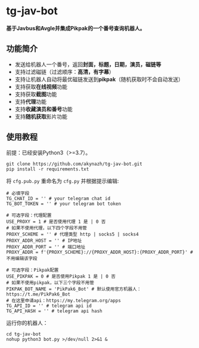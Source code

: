 # tg-jav-bot

**基于Javbus和Avgle并集成Pikpak的一个番号查询机器人。**

## 功能简介

- 发送给机器人一个番号，返回**封面，标题，日期，演员，磁链等**
- 支持过滤磁链（过滤顺序：**高清，有字幕**）
- 支持让机器人自动将最优磁链发送到**pikpak**（随机获取时不会自动发送）
- 支持获取**在线视频**功能
- 支持获取**截图**功能
- 支持**代理**功能
- 支持**收藏演员和番号**功能
- 支持**随机获取**影片功能

## 使用教程

前提：已经安装Python3（>=3.7）。

```
git clone https://github.com/akynazh/tg-jav-bot.git
pip install -r requirements.txt
```

将 `cfg.pub.py` 重命名为 `cfg.py` 并根据提示编辑:

```
# 必填字段
TG_CHAT_ID = '' # your telegram chat id
TG_BOT_TOKEN = '' # your telegram bot token

# 可选字段：代理配置
USE_PROXY = 1 # 是否使用代理 1 是 | 0 否
# 如果不使用代理，以下四个字段不用管
PROXY_SCHEME = '' # 代理类型 http | socks5 | socks4
PROXY_ADDR_HOST = '' # IP地址
PROXY_ADDR_PORT = '' # 端口地址
PROXY_ADDR = f'{PROXY_SCHEME}://{PROXY_ADDR_HOST}:{PROXY_ADDR_PORT}' # 不用编辑该字段

# 可选字段：Pikpak配置
USE_PIKPAK = 0 # 是否使用Pikpak 1 是 | 0 否
# 如果不使用pikpak，以下三个字段不用管
PIKPAK_BOT_NAME = 'PikPak6_Bot' # 默认使用官方机器人：https://t.me/PikPak6_Bot
# 在这里申请api：https://my.telegram.org/apps
TG_API_ID = '' # telegram api id
TG_API_HASH = '' # telegram api hash
```

运行你的机器人：

```
cd tg-jav-bot
nohup python3 bot.py >/dev/null 2>&1 &
```